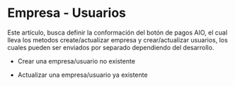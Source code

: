 # Empresa - Usuarios

Este artículo, busca definir la conformación del botón de pagos AIO, el cual lleva los metodos create/actualizar empresa y crear/actualizar usuarios, los cuales pueden ser enviados por separado dependiendo del desarrollo.

* Crear una empresa/usuario no existente

* Actualizar una empresa/usuario ya existente